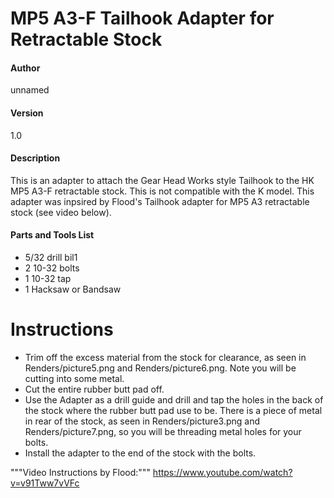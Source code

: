 # MP5 A3-F Tailhook Adapter for Retractable Stock

#### Author
unnamed

#### Version
1.0


#### Description
This is an adapter to attach the Gear Head Works style Tailhook to the HK MP5 A3-F retractable stock. This is not compatible with the K model. This adapter was inpsired by Flood's Tailhook adapter for MP5 A3 retractable stock (see video below). 

#### Parts and Tools List
* 5/32 drill bil1
* 2 10-32 bolts
* 1 10-32 tap
* 1 Hacksaw or Bandsaw

# Instructions
* Trim off the excess material from the stock for clearance, as seen in Renders/picture5.png and Renders/picture6.png. Note you will be cutting into some metal. 
* Cut the entire rubber butt pad off.
* Use the Adapter as a drill guide and drill and tap the holes in the back of the stock where the rubber butt pad use to be. There is a piece of metal in rear of the stock, as seen in Renders/picture3.png and Renders/picture7.png, so you will be threading metal holes for your bolts.
* Install the adapter to the end of the stock with the bolts.

"""Video Instructions by Flood:""" https://www.youtube.com/watch?v=v91Tww7vVFc
